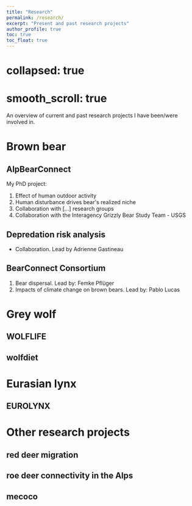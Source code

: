 ```yaml
---
title: "Research"
permalink: /research/
excerpt: "Present and past research projects"
author_profile: true
toc: true
toc_float: true
---
```

#      collapsed: true
#      smooth_scroll: true


An overview of current and past research projects I have been/were involved in.

# Brown bear

## AlpBearConnect
My PhD project:

1. Effect of human outdoor activity
2. Human disturbance drives bear's realized niche
3. Collaboration with [...] research groups
4. Collaboration with the Interagency Grizzly Bear Study Team - USGS

## Depredation risk analysis
- Collaboration. Lead by Adrienne Gastineau

## BearConnect Consortium
1. Bear dispersal. Lead by: Femke Pflüger
2. Impacts of climate change on brown bears. Lead by: Pablo Lucas 



# Grey wolf

## WOLFLIFE

## wolfdiet





# Eurasian lynx
## EUROLYNX

# Other research projects
## red deer migration

## roe deer connectivity in the Alps

## mecoco

